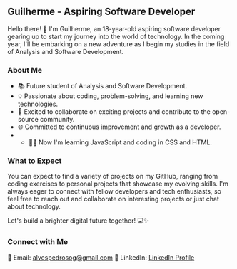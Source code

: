## Guilherme - Aspiring Software Developer

Hello there! 👋 I'm Guilherme, an 18-year-old aspiring software developer gearing up to start my journey into the world of technology. In the coming year, I'll be embarking on a new adventure as I begin my studies in the field of Analysis and Software Development.

### About Me
- 📚 Future student of Analysis and Software Development.
- 💡 Passionate about coding, problem-solving, and learning new technologies.
- 🌟 Excited to collaborate on exciting projects and contribute to the open-source community.
- 🌐 Committed to continuous improvement and growth as a developer.
- - 👨‍💻 Now I'm learning JavaScript and coding in CSS and HTML.

### What to Expect

You can expect to find a variety of projects on my GitHub, ranging from coding exercises to personal projects that showcase my evolving skills. I'm always eager to connect with fellow developers and tech enthusiasts, so feel free to reach out and collaborate on interesting projects or just chat about technology.

Let's build a brighter digital future together! 💻✨

### Connect with Me

📧 Email: [alvespedrosog@gmail.com](mailto:alvespedrosog@gmail.com)
🔗 LinkedIn: [LinkedIn Profile](https://www.linkedin.com/in/guilherme-alves-pedroso-8474aa276/)


